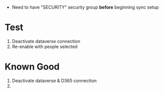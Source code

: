 - Need to have "SECURITY" security group **before** beginning sync setup
# Test
1. Deactivate dataverse connection
2. Re-enable with people selected
# Known Good
1. Deactivate dataverse & D365 connection
2. 